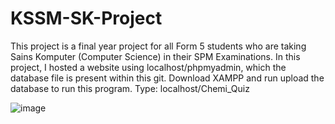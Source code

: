 # KSSM-SK-Project
This project is a final year project for all Form 5 students who are taking Sains Komputer (Computer Science) in their SPM Examinations. In this project, I hosted a website using localhost/phpmyadmin, which the database file is present within this git. Download XAMPP and run upload the database to run this program. 
Type: localhost/Chemi_Quiz


![image](https://user-images.githubusercontent.com/95476700/162575671-6198fff7-a74d-48fc-bf74-85d1e0dcdd57.png)

